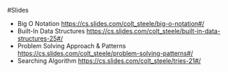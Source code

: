 #Slides
- Big O Notation
https://cs.slides.com/colt_steele/big-o-notation#/
- Built-In Data Structures
https://cs.slides.com/colt_steele/built-in-data-structures-25#/
- Problem Solving Approach & Patterns
https://cs.slides.com/colt_steele/problem-solving-patterns#/
- Searching Algorithm
https://cs.slides.com/colt_steele/tries-21#/
